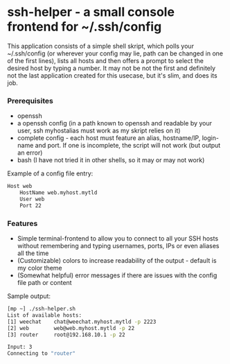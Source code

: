 # ssh-helper - a small console frontend for ~/.ssh/config
This application consists of a simple shell skript, which polls your ~/.ssh/config (or wherever your config may lie, path can be changed in one of the first lines), lists all hosts and then offers a prompt to select the desired host by typing a number. It may not be not the first and definitely not the last application created for this usecase, but it's slim, and does its job.

### Prerequisites
- openssh
- a openssh config (in a path known to openssh and readable by your user, ssh myhostalias must work as my skript relies on it)
- complete config - each host must feature an alias, hostname/IP, login-name and port. If one is incomplete, the script will not work (but output an error)
- bash (I have not tried it in other shells, so it may or may not work)

Example of a config file entry:
```bash
Host web
	HostName web.myhost.mytld
	User web
	Port 22
```

### Features
- Simple terminal-frontend to allow you to connect to all your SSH hosts without remembering and typing usernames, ports, IPs or even aliases all the time
- (Customizable) colors to increase readability of the output - default is my color theme
- (Somewhat helpful) error messages if there are issues with the config file path or content

Sample output:
```bash
[mp ~] ./ssh-helper.sh 
List of available hosts:
[1] weechat    chat@weechat.myhost.mytld -p 2223
[2] web        web@web.myhost.mytld -p 22
[3] router     root@192.168.10.1 -p 22

Input: 3
Connecting to "router"
```
